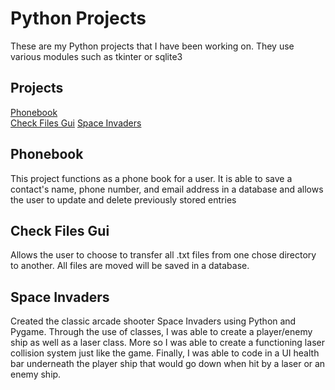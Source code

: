 # Python Projects
 These are my Python projects that I have been working on. They use various modules such as tkinter or sqlite3

## Projects
<a href="https://github.com/pmarino92/Python-Projects/tree/main/Phonebook%20Project">Phonebook</a> <br>
<a href="https://github.com/pmarino92/Python-Projects/blob/main/FileTransfer_Gui.py">Check Files Gui</a>
<a href="https://github.com/pmarino92/Python-Projects/tree/main/Space%20Invaders">Space Invaders</a>

## Phonebook
This project functions as a phone book for a user. It is able to save a contact's name, phone number, and email address in a database and allows the user to update and delete previously stored entries

## Check Files Gui
Allows the user to choose to transfer all .txt files from one chose directory to another. All files are moved will be saved in a database.

## Space Invaders
Created the classic arcade shooter Space Invaders using Python and Pygame. Through the use of classes, I was able to create a player/enemy ship as well as a laser class. More so I was able to create a functioning laser collision system just like the game. Finally, I was able to code in a UI health bar underneath the player ship that would go down when hit by a laser or an enemy ship.
